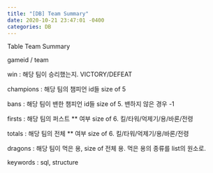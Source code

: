```yaml
---
title: "[DB] Team Summary"
date: 2020-10-21 23:47:01 -0400
categories: DB
---
```


Table Team Summary

gameid / team

win : 해당 팀이 승리했는지. VICTORY/DEFEAT

champions : 해당 팀의 챔피언 id들 size of 5

bans : 해당 팀이 밴한 챔피언 id들 size of 5. 밴하지 않은 경우 -1

firsts : 해당 팀의 퍼스트 ** 여부 size of 6. 킬/타워/억제기/용/바론/전령

totals : 해당 팀의 전체 ** 여부 size of 6. 킬/타워/억제기/용/바론/전령

dragons : 해당 팀이 먹은 용, size of 전체 용. 먹은 용의 종류를 list의 원소로.

keywords : sql, structure

